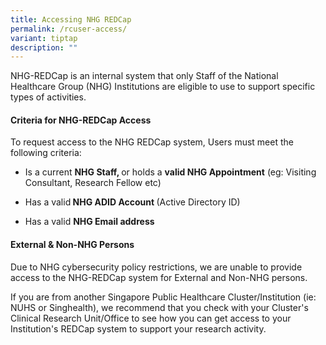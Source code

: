 ```yaml
---
title: Accessing NHG REDCap
permalink: /rcuser-access/
variant: tiptap
description: ""
---
```

<p></p>
<p>NHG-REDCap is an internal system that only Staff of the National Healthcare
Group (NHG) Institutions are eligible to use to support specific types
of activities.&nbsp;</p>
<h4><strong>Criteria for NHG-REDCap Access</strong></h4>
<p>To request access to the NHG REDCap system, Users must meet the following
criteria:</p>
<ul data-tight="true" class="tight">
<li>
<p>Is a current <strong>NHG Staff, </strong>or holds a <strong>valid NHG Appointment</strong> (eg:
Visiting Consultant, Research Fellow etc)</p>
</li>
<li>
<p>Has a valid<strong> NHG ADID Account </strong>(Active Directory ID)</p>
</li>
<li>
<p>Has a valid <strong>NHG Email address</strong>
</p>
<p></p>
</li>
</ul>
<h4><strong>External &amp; Non-NHG Persons</strong></h4>
<p>Due to NHG cybersecurity policy restrictions, we are unable to provide
access to the NHG-REDCap system for External and Non-NHG persons.</p>
<p>If you are from another Singapore Public Healthcare Cluster/Institution
(ie: NUHS or Singhealth), we recommend that you check with your Cluster's
Clinical Research Unit/Office to see how you can get access to your Institution's
REDCap system to support your research activity.</p>
<p></p>
<p></p>